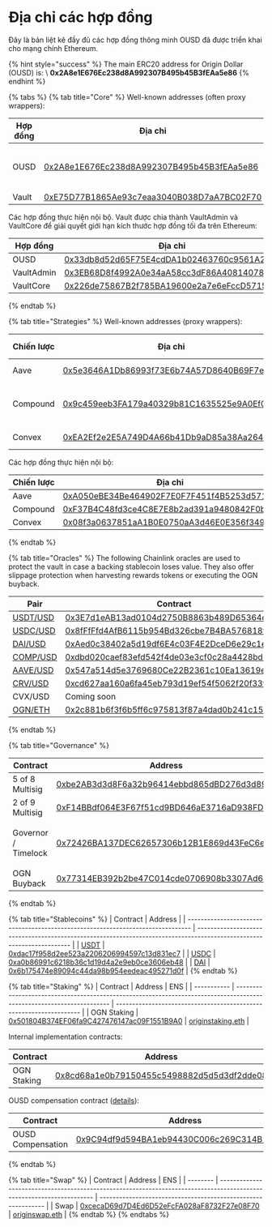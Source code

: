 # Địa chỉ các hợp đồng

Đây là bản liệt kê đầy đủ các hợp đồng thông minh OUSD đã được triển khai cho mạng chính Ethereum.

{% hint style="success" %}
The main ERC20 address for Origin Dollar (OUSD) is: \ **0x2A8e1E676Ec238d8A992307B495b45B3fEAa5e86**
{% endhint %}

{% tabs %}
{% tab title="Core" %}
Well-known addresses (often proxy wrappers):

| Hợp đồng | Địa chỉ                                                                                                               | ENS                                                             |
| -------- | --------------------------------------------------------------------------------------------------------------------- | --------------------------------------------------------------- |
| OUSD     | [0x2A8e1E676Ec238d8A992307B495b45B3fEAa5e86](https://etherscan.io/address/0x2A8e1E676Ec238d8A992307B495b45B3fEAa5e86) | <p><a href="https://etherscan.io/address/ousd.eth">ousd.eth</a> </p><p><a href="https://etherscan.io/address/origindollar.eth">origindollar.eth</a></p>              |
| Vault    | [0xE75D77B1865Ae93c7eaa3040B038D7aA7BC02F70](https://etherscan.io/address/0xe75d77b1865ae93c7eaa3040b038d7aa7bc02f70) | [originvault.eth](https://etherscan.io/address/originvault.eth) |



Các hợp đồng thực hiện nội bộ. Vault được chia thành VaultAdmin và VaultCore để giải quyết giới hạn kích thước hợp đồng tối đa trên Ethereum:



| Hợp đồng   | Địa chỉ                                                                                                               |
| ---------- | --------------------------------------------------------------------------------------------------------------------- |
| OUSD       | [0x33db8d52d65F75E4cdDA1b02463760c9561A2aa1](https://etherscan.io/address/0x33db8d52d65F75E4cdDA1b02463760c9561A2aa1) |
| VaultAdmin | [0x3EB68D8f4992A0e34aA58cc3dF86A40814078cF6](https://etherscan.io/address/0x3EB68D8f4992A0e34aA58cc3dF86A40814078cF6) |
| VaultCore  | [0x226de75867B2f785BA19600e2a7e6eFccD57157B](https://etherscan.io/address/0x226de75867B2f785BA19600e2a7e6eFccD57157B) |
{% endtab %}

{% tab title="Strategies" %}
Well-known addresses (proxy wrappers):

| Chiến lược | Địa chỉ                                                                                                                    | Tự động phân bổ            |
| ---------- | -------------------------------------------------------------------------------------------------------------------------- | -------------------------- |
| Aave       | [0x5e3646A1Db86993f73E6b74A57D8640B69F7e259](https://etherscan.io/address/0x5e3646A1Db86993f73E6b74A57D8640B69F7e259)      | Manual allocation          |
| Compound   | [0x9c459eeb3FA179a40329b81C1635525e9A0Ef094](https://etherscan.io/address/0x9c459eeb3FA179a40329b81C1635525e9A0Ef094)      | 100% of USDC, USDT and DAI |
| Convex     | [0xEA2Ef2e2E5A749D4A66b41Db9aD85a38Aa264cb3](https://etherscan.io/address/0xEA2Ef2e2E5A749D4A66b41Db9aD85a38Aa264cb3#code) | Phân bổ thủ công           |

Các hợp đồng thực hiện nội bộ:

| Chiến lược | Địa chỉ                                                                                                                    |
| ---------- | -------------------------------------------------------------------------------------------------------------------------- |
| Aave       | [0xA050eBE34Be464902F7E0F7F451f4B5253d57114](https://etherscan.io/address/0xA050eBE34Be464902F7E0F7F451f4B5253d57114)      |
| Compound   | [0xF37B4C48fd3ce4C8E7E8b2ad391a9480842F0b8E](https://etherscan.io/address/0xF37B4C48fd3ce4C8E7E8b2ad391a9480842F0b8E)      |
| Convex     | [0x08f3a0637851aA1B0E0750aA3d46E0E356f349aC](https://etherscan.io/address/0x08f3a0637851aa1b0e0750aa3d46e0e356f349ac#code) |
{% endtab %}

{% tab title="Oracles" %}
The following Chainlink oracles are used to protect the vault in case a backing stablecoin loses value. They also offer slippage protection when harvesting rewards tokens or executing the OGN buyback.



| Pair                                                                      | Contract                                                                                                              |
| ------------------------------------------------------------------------- | --------------------------------------------------------------------------------------------------------------------- |
| [USDT/USD](https://data.chain.link/ethereum/mainnet/stablecoins/usdt-usd) | [0x3E7d1eAB13ad0104d2750B8863b489D65364e32D](https://etherscan.io/address/0x3E7d1eAB13ad0104d2750B8863b489D65364e32D) |
| [USDC/USD](https://data.chain.link/ethereum/mainnet/stablecoins/usdc-usd) | [0x8fFfFfd4AfB6115b954Bd326cbe7B4BA576818f6](https://etherscan.io/address/0x8fFfFfd4AfB6115b954Bd326cbe7B4BA576818f6) |
| [DAI/USD](https://data.chain.link/ethereum/mainnet/stablecoins/dai-usd)   | [0xAed0c38402a5d19df6E4c03F4E2DceD6e29c1ee9](https://etherscan.io/address/0xAed0c38402a5d19df6E4c03F4E2DceD6e29c1ee9) |
| [COMP/USD](https://data.chain.link/ethereum/mainnet/crypto-usd/comp-usd)  | [0xdbd020caef83efd542f4de03e3cf0c28a4428bd5](https://etherscan.io/address/0xdbd020caef83efd542f4de03e3cf0c28a4428bd5) |
| [AAVE/USD](https://data.chain.link/ethereum/mainnet/crypto-usd/aave-usd)  | [0x547a514d5e3769680Ce22B2361c10Ea13619e8a9](https://etherscan.io/address/0x547a514d5e3769680Ce22B2361c10Ea13619e8a9) |
| [CRV/USD](https://data.chain.link/ethereum/mainnet/crypto-usd/crv-usd)    | [0xcd627aa160a6fa45eb793d19ef54f5062f20f33f](https://etherscan.io/address/0xcd627aa160a6fa45eb793d19ef54f5062f20f33f) |
| CVX/USD                                                                   | Coming soon                                                                                                           |
| [OGN/ETH](https://data.chain.link/ethereum/mainnet/crypto-eth/ogn-eth)    | [0x2c881b6f3f6b5ff6c975813f87a4dad0b241c15b](https://etherscan.io/address/0x2c881b6f3f6b5ff6c975813f87a4dad0b241c15b) |
{% endtab %}

{% tab title="Governance" %}


| Contract            | Address                                                                                                               | ENS                                                                       |
| ------------------- | --------------------------------------------------------------------------------------------------------------------- | ------------------------------------------------------------------------- |
| 5 of 8 Multisig     | [0xbe2AB3d3d8F6a32b96414ebbd865dBD276d3d899](https://etherscan.io/address/0xbe2AB3d3d8F6a32b96414ebbd865dBD276d3d899) | [originprotocol.eth](https://etherscan.io/address/originprotocol.eth)     |
| 2 of 9 Multisig     | [0xF14BBdf064E3F67f51cd9BD646aE3716aD938FDC](https://etherscan.io/address/0xF14BBdf064E3F67f51cd9BD646aE3716aD938FDC) | [originstrategist.eth](https://etherscan.io/address/originstrategist.eth) |
| Governor / Timelock | [0x72426BA137DEC62657306b12B1E869d43FeC6eC7](https://etherscan.io/address/0x72426BA137DEC62657306b12B1E869d43FeC6eC7) | <p><a href="https://etherscan.io/address/origingovernor.eth">origingovernor.eth</a></p><p><a href="https://etherscan.io/address/origintimelock.eth">origintimelock.eth</a></p>                        |
| OGN Buyback         | [0x77314EB392b2be47C014cde0706908b3307Ad6a9](https://etherscan.io/address/0x77314EB392b2be47C014cde0706908b3307Ad6a9) | [originbuyback.eth](https://etherscan.io/address/originbuyback.eth)       |
{% endtab %}

{% tab title="Stablecoins" %}
| Contract                                                                        | Address                                                                                                               |
| ------------------------------------------------------------------------------- | --------------------------------------------------------------------------------------------------------------------- |
| [USDT](https://etherscan.io/address/0x52BEBd3d7f37EC4284853Fd5861Ae71253A7F428) | [0xdac17f958d2ee523a2206206994597c13d831ec7](https://etherscan.io/address/0x52BEBd3d7f37EC4284853Fd5861Ae71253A7F428) |
| [USDC](https://etherscan.io/address/0x52BEBd3d7f37EC4284853Fd5861Ae71253A7F428) | [0xa0b86991c6218b36c1d19d4a2e9eb0ce3606eb48](https://etherscan.io/address/0x52BEBd3d7f37EC4284853Fd5861Ae71253A7F428) |
| [DAI](https://etherscan.io/address/0x52BEBd3d7f37EC4284853Fd5861Ae71253A7F428)  | [0x6b175474e89094c44da98b954eedeac495271d0f](https://etherscan.io/address/0x52BEBd3d7f37EC4284853Fd5861Ae71253A7F428) |
{% endtab %}

{% tab title="Staking" %}
| Contract    | Address                                                                                                               | ENS                                                                 |
| ----------- | --------------------------------------------------------------------------------------------------------------------- | ------------------------------------------------------------------- |
| OGN Staking | [0x501804B374EF06fa9C427476147ac09F1551B9A0](https://etherscan.io/address/0x501804B374EF06fa9C427476147ac09F1551B9A0) | [originstaking.eth](https://etherscan.io/address/originstaking.eth) |

Internal implementation contracts:

| Contract    | Address                                                                                                               |
| ----------- | --------------------------------------------------------------------------------------------------------------------- |
| OGN Staking | [0x8cd68a1e0b79150455c5498882d5d5d3df2dde08](https://etherscan.io/address/0x8cd68a1e0b79150455c5498882d5d5d3df2dde08) |

OUSD compensation contract ([details](https://medium.com/originprotocol/origin-delivers-on-compensation-promise-claim-your-ousd-and-ogn-now-a9fa9b840476)):

| Contract          | Address                                                                                                               |
| ----------------- | --------------------------------------------------------------------------------------------------------------------- |
| OUSD Compensation | [0x9C94df9d594BA1eb94430C006c269C314B1A8281](https://etherscan.io/address/0x9C94df9d594BA1eb94430C006c269C314B1A8281) |
{% endtab %}

{% tab title="Swap" %}
| Contract | Address                                                                                                               | ENS                                                           |
| -------- | --------------------------------------------------------------------------------------------------------------------- | ------------------------------------------------------------- |
| Swap     | [0xcecaD69d7D4Ed6D52eFcFA028aF8732F27e08F70](https://etherscan.io/address/0xcecaD69d7D4Ed6D52eFcFA028aF8732F27e08F70) | [originswap.eth](https://etherscan.io/address/originswap.eth) |
{% endtab %}
{% endtabs %}





&#x20;
